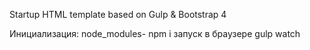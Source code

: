﻿Startup HTML template based on Gulp & Bootstrap 4

Инициализация:
node_modules-
npm i
запуск в браузере
gulp watch
